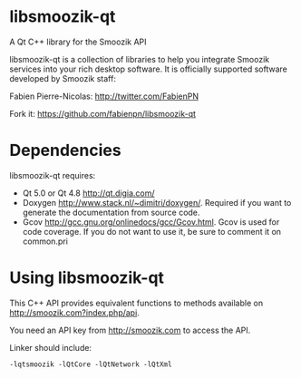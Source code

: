 libsmoozik-qt
=============

A Qt C++ library for the Smoozik API

libsmoozik-qt is a collection of libraries to help you integrate Smoozik services
into your rich desktop software. It is officially supported software developed
by Smoozik staff:

Fabien Pierre-Nicolas: http://twitter.com/FabienPN

Fork it: https://github.com/fabienpn/libsmoozik-qt

# Dependencies

libsmoozik-qt requires:

* Qt 5.0 or Qt 4.8 http://qt.digia.com/
* Doxygen http://www.stack.nl/~dimitri/doxygen/. Required if you want to generate the documentation from source code.
* Gcov http://gcc.gnu.org/onlinedocs/gcc/Gcov.html. Gcov is used for code coverage. If you do not want to use it, be sure to comment it on common.pri

# Using libsmoozik-qt

This C++ API provides equivalent functions to methods available on http://smoozik.com?index.php/api.

You need an API key from http://smoozik.com to access the API.

Linker should include:

    -lqtsmoozik -lQtCore -lQtNetwork -lQtXml

